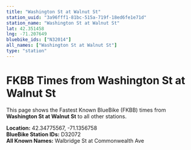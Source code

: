 ```yaml
---
title: "Washington St at Walnut St"
station_uuid: "3a96fff1-81bc-515a-719f-18ed6fe1e71d"
station_name: "Washington St at Walnut St"
lat: 42.351458
lng: -71.207649
bluebike_ids: ["N32014"]
all_names: ["Washington St at Walnut St"]
type: "station"
---
```


# FKBB Times from Washington St at Walnut St

This page shows the Fastest Known BlueBike (FKBB) times from **Washington St at Walnut St** to all other stations.

**Location:** 42.34775567, -71.1356758  
**BlueBike Station IDs:** D32072  
**All Known Names:** Walbridge St at Commonwealth Ave

